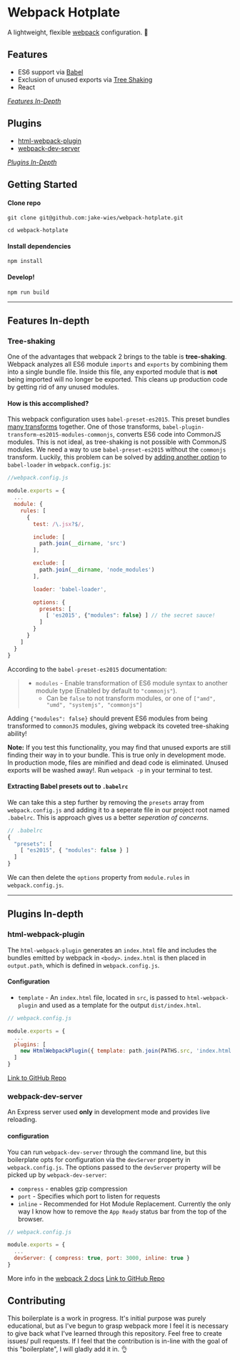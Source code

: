 # Webpack Hotplate

A lightweight, flexible [webpack](https://github.com/webpack/webpack) configuration. :stew:

## Features

* ES6 support via [Babel](https://github.com/babel/babel-loader)
* Exclusion of unused exports via [Tree Shaking](http://www.2ality.com/2015/12/webpack-tree-shaking.html)
* React

*[Features In-Depth](#features-in-depth)*

## Plugins

* [html-webpack-plugin](https://github.com/ampedandwired/html-webpack-plugin)
* [webpack-dev-server](https://github.com/webpack/webpack-dev-server)

*[Plugins In-Depth](#plugins-in-depth)*

## Getting Started

#### Clone repo

```
git clone git@github.com:jake-wies/webpack-hotplate.git

cd webpack-hotplate
```

#### Install dependencies

```
npm install
```

#### Develop!

```
npm run build
```

---

## Features In-depth

### Tree-shaking

One of the advantages that webpack 2 brings to the table is **tree-shaking**. Webpack analyzes all ES6 module `imports` and `exports` by combining them into a single bundle file. Inside this file, any exported module that is **not** being imported will no longer be exported. This cleans up production code by getting rid of any unused modules.

#### How is this accomplished?

This webpack configuration uses `babel-preset-es2015`. This preset bundles [many transforms](https://github.com/babel/babel/blob/master/packages/babel-preset-es2015/src/index.js) together. One of those transforms, `babel-plugin-transform-es2015-modules-commonjs`, converts ES6 code into CommonJS modules. This is not ideal, as tree-shaking is not possible with CommonJS modules. We need a way to use `babel-preset-es2015` without the `commonjs` transform. Luckily, this problem can be solved by [adding another option](https://github.com/babel/babel/tree/master/packages/babel-preset-es2015#options) to `babel-loader` in `webpack.config.js`:

```javascript
//webpack.config.js

module.exports = {
  ...
  module: {
    rules: [
      {
        test: /\.jsx?$/,

        include: [
          path.join(__dirname, 'src')
        ],

        exclude: [
          path.join(__dirname, 'node_modules')
        ],

        loader: 'babel-loader',

        options: {
          presets: [
            [ 'es2015', {"modules": false} ] // the secret sauce!
          ]
        }
      }  
    ]
  }
}
```

According to the `babel-preset-es2015` documentation:

> * `modules` - Enable transformation of ES6 module syntax to another module type (Enabled by default to `"commonjs"`).
>   * Can be `false` to not transform modules, or one of `["amd", "umd", "systemjs", "commonjs"]`

Adding `{"modules": false}` should prevent ES6 modules from being transformed to `commonJS` modules, giving webpack its coveted tree-shaking ability!

**Note:** If you test this functionality, you may find that unused exports are still finding their way in to your bundle. This is true only in development mode. In production mode, files are minified and dead code is eliminated. Unused exports will be washed away!. Run `webpack -p` in your terminal to test.

#### Extracting Babel presets out to `.babelrc`

We can take this a step further by removing the `presets` array from `webpack.config.js` and adding it to a seperate file in our project root named `.babelrc`. This is approach gives us a better *seperation of concerns*.

```javascript
// .babelrc
{
  "presets": [
    [ "es2015", { "modules": false } ]
  ]
}
```

We can then delete the `options` property from `module.rules` in `webpack.config.js`.

---

## Plugins In-depth

### html-webpack-plugin

The `html-webpack-plugin` generates an `index.html` file and includes the bundles emitted by webpack in `<body>`. `index.html` is then placed in `output.path`, which is defined in `webpack.config.js`.

#### Configuration

* `template` - An `index.html` file, located in `src`, is passed to `html-webpack-plugin` and used as a template for the output `dist/index.html`.

```javascript
// webpack.config.js

module.exports = {
  ...
  plugins: [
    new HtmlWebpackPlugin({ template: path.join(PATHS.src, 'index.html') })
  ]  
}
```

[Link to GitHub Repo](https://github.com/ampedandwired/html-webpack-plugin)

### webpack-dev-server

An Express server used **only** in development mode and provides live reloading.

#### configuration

You can run `webpack-dev-server` through the command line, but this boilerplate opts for configuration via the `devServer` property in `webpack.config.js`. The options passed to the `devServer` property will be picked up by `webpack-dev-server`:

* `compress` - enables gzip compression
* `port` - Specifies which port to listen for requests
* `inline` - Recommended for Hot Module Replacement. Currently the only way I know how to remove the `App Ready` status bar from the top of the browser.

```javascript
// webpack.config.js

module.exports = {
  ...
  devServer: { compress: true, port: 3000, inline: true }
}
```

More info in the [webpack 2 docs](https://webpack.js.org/configuration/dev-server/#devserver-inline-cli-only)
[Link to GitHub Repo](https://github.com/webpack/webpack-dev-server)

## Contributing

This boilerplate is a work in progress. It's initial purpose was purely educational, but as I've begun to grasp webpack more I feel it is necessary to give back what I've learned through this repository. Feel free to create issues/ pull requests. If I feel that the contribution is in-line with the goal of this "boilerplate", I will gladly add it in. :ok_hand:
